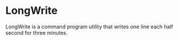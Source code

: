 # LongWrite

LongWrite is a command program utility that writes one line each half second for three minutes.
